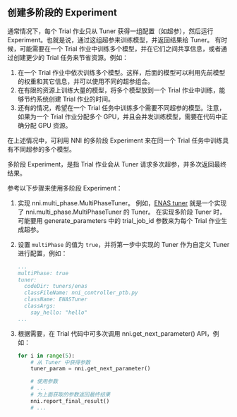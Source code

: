 ## 创建多阶段的 Experiment

通常情况下，每个 Trial 作业只从 Tuner 获得一组配置（如超参），然后运行 Experiment。也就是说，通过这组超参来训练模型，并返回结果给 Tuner。 有时候，可能需要在一个 Trial 作业中训练多个模型，并在它们之间共享信息，或者通过创建更少的 Trial 任务来节省资源。例如：

1. 在一个 Trial 作业中依次训练多个模型。这样，后面的模型可以利用先前模型的权重和其它信息，并可以使用不同的超参组合。
2. 在有限的资源上训练大量的模型，将多个模型放到一个 Trial 作业中训练，能够节约系统创建 Trial 作业的时间。
3. 还有的情况，希望在一个 Trial 任务中训练多个需要不同超参的模型。注意，如果为一个 Trial 作业分配多个 GPU，并且会并发训练模型，需要在代码中正确分配 GPU 资源。

在上述情况中，可利用 NNI 的多阶段 Experiment 来在同一个 Trial 任务中训练具有不同超参的多个模型。

多阶段 Experiment，是指 Trial 作业会从 Tuner 请求多次超参，并多次返回最终结果。

参考以下步骤来使用多阶段 Experiment：

1. 实现 nni.multi_phase.MultiPhaseTuner。 例如，[ENAS tuner](https://github.com/countif/enas_nni/blob/master/nni/examples/tuners/enas/nni_controller_ptb.py) 就是一个实现了 nni.multi_phase.MultiPhaseTuner 的 Tuner。 在实现多阶段 Tuner 时，可能要用 generate_parameters 中的 trial_job_id 参数来为每个 Trial 作业生成超参。

2. 设置 `multiPhase` 的值为 `true`，并将第一步中实现的 Tuner 作为自定义 Tuner 进行配置，例如：
    
    ```yaml
    ...
    multiPhase: true
    tuner:
      codeDir: tuners/enas
      classFileName: nni_controller_ptb.py
      className: ENASTuner
      classArgs:
        say_hello: "hello"
    ...
    ```

3. 根据需要，在 Trial 代码中可多次调用 nni.get_next_parameter() API，例如：
    
    ```python
    for i in range(5):
        # 从 Tuner 中获得参数
        tuner_param = nni.get_next_parameter()
    
        # 使用参数
        # ...
        # 为上面获取的参数返回最终结果
        nni.report_final_result()
        # ...
    ```